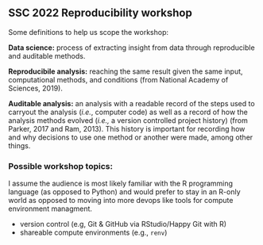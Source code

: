 ## SSC 2022 Reproducibility workshop

Some definitions to help us scope the workshop:

**Data science:** process of extracting insight from data through reproducible and auditable methods.

**Reproducibile analysis:** reaching the same result given the same input, computational methods, 
and conditions (from National Academy of Sciences, 2019).

**Auditable analysis:** an analysis with a readable record of the steps used to carryout
the analysis (*i.e.*, computer code) 
as well as a record of how the analysis methods evolved 
(*i.e.,* a version controlled project history) (from Parker, 2017 and Ram, 2013). 
This history is important for recording how and why decisions to use one method 
or another were made, among other things.  

### Possible workshop topics:

I assume the audience is most likely familiar with the R programming language (as opposed to Python) 
and would prefer to stay in an R-only world as opposed to moving into more devops like tools for 
compute environment managment.

- version control (e.g, Git & GitHub via RStudio/Happy Git with R)
- shareable compute environments (e.g., `renv`)
